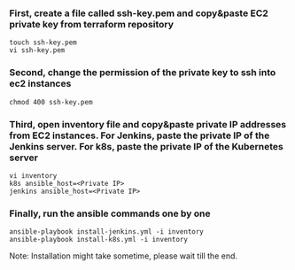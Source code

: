 ### First, create a file called ssh-key.pem and copy&paste EC2 private key from terraform repository

    touch ssh-key.pem
    vi ssh-key.pem

### Second, change the permission of the private key to ssh into ec2 instances

    chmod 400 ssh-key.pem

### Third, open inventory file and copy&paste private IP addresses from EC2 instances. For Jenkins, paste the private IP of the Jenkins server. For k8s, paste the private IP of the Kubernetes server
    
    vi inventory 
    k8s ansible_host=<Private IP>
    jenkins ansible_host=<Private IP>

### Finally, run the ansible commands one by one 

    ansible-playbook install-jenkins.yml -i inventory
    ansible-playbook install-k8s.yml -i inventory



Note: Installation might take sometime, please wait till the end. 
